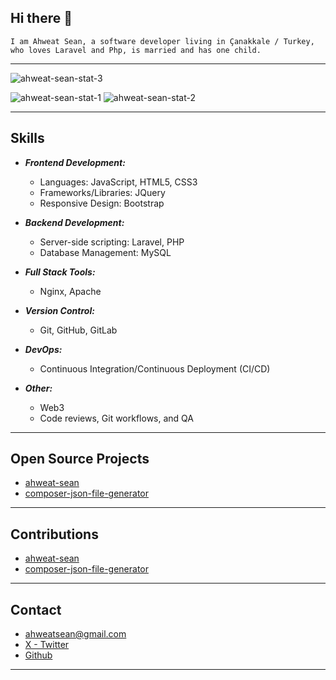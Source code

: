 ## Hi there 👋

    I am Ahweat Sean, a software developer living in Çanakkale / Turkey, who loves Laravel and Php, is married and has one child.

- - - - -

![ahweat-sean-stat-3](https://github-readme-stats.vercel.app/api/top-langs/?username=ahweat-sean&theme=buefy&show_icons=true&hide_border=true&layout=compact)

![ahweat-sean-stat-1](https://github-readme-stats.vercel.app/api?username=ahweat-sean&theme=buefy&show_icons=true&hide_border=true&count_private=true)
![ahweat-sean-stat-2](https://github-readme-streak-stats.herokuapp.com/?user=ahweat-sean&theme=buefy&hide_border=true)

- - - - -

## Skills

- **_Frontend Development:_**
    - Languages: JavaScript, HTML5, CSS3
    - Frameworks/Libraries: JQuery
    - Responsive Design: Bootstrap

- **_Backend Development:_**
    - Server-side scripting: Laravel, PHP
    - Database Management: MySQL

- **_Full Stack Tools:_**
    - Nginx, Apache

- **_Version Control:_**
    - Git, GitHub, GitLab

- **_DevOps:_**
    - Continuous Integration/Continuous Deployment (CI/CD)

- **_Other:_**
    - Web3
    - Code reviews, Git workflows, and QA

- - - - -

## Open Source Projects

- [ahweat-sean](https://github.com/ahweat-sean/ahweat-sean)
- [composer-json-file-generator](https://github.com/ahweat-sean/composer-json-file-generator)

- - - - -

## Contributions

- [ahweat-sean](https://github.com/ahweat-sean/ahweat-sean)
- [composer-json-file-generator](https://github.com/ahweat-sean/composer-json-file-generator)

- - - - -

## Contact

- [ahweatsean@gmail.com](mailto:ahweatsean@gmail.com)
- [X - Twitter](https://x.com/ahweat_sean)
- [Github](https://github.com/ahweat-sean)

- - - - -
